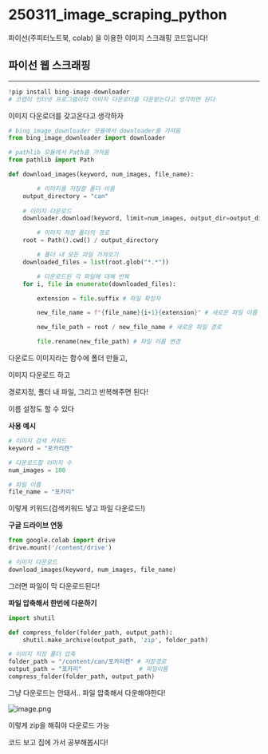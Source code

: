 # 250311_image_scraping_python
파이선(주피터노트북, colab) 을 이용한 이미지 스크래핑 코드입니다!

## 파이선 웹 스크래핑

---

```python
!pip install bing-image-downloader
# 코랩이 인터넷 프로그램이라 이미지 다운로더를 다운받는다고 생각하면 된다
```

이미지 다운로더를 갖고온다고 생각하자

```python
# bing_image_downloader 모듈에서 downloader를 가져옴
from bing_image_downloader import downloader 

# pathlib 모듈에서 Path를 가져옴
from pathlib import Path 

def download_images(keyword, num_images, file_name):

		# 이미지를 저장할 폴더 이름
    output_directory = "can" 
    
    # 이미지 다운로드
    downloader.download(keyword, limit=num_images, output_dir=output_directory, adult_filter_off=True, force_replace=False, timeout=60)

		# 이미지 저장 폴더의 경로
    root = Path().cwd() / output_directory 

		# 폴더 내 모든 파일 가져오기
    downloaded_files = list(root.glob("*.*")) 

		# 다운로드된 각 파일에 대해 반복
    for i, file in enumerate(downloaded_files): 

        extension = file.suffix # 파일 확장자

        new_file_name = f"{file_name}{i+1}{extension}" # 새로운 파일 이름

        new_file_path = root / new_file_name # 새로운 파일 경로

        file.rename(new_file_path) # 파일 이름 변경

```

다운로드 이미지라는 함수에 폴더 만들고,

이미지 다운로드 하고

경로지정, 폴더 내 파일, 그리고 반복해주면 된다!

이름 설정도 할 수 있다

**사용 예시**

```python
# 이미지 검색 키워드
keyword = "포카리캔" 

# 다운로드할 이미지 수
num_images = 100 

# 파일 이름
file_name = "포카리" 
```

이렇게 키워드(검색키워드 넣고 파일 다운로드!)

**구글 드라이브 연동**

```python
from google.colab import drive
drive.mount('/content/drive') 

# 이미지 다운로드
download_images(keyword, num_images, file_name) 
```

그러면 파일이 막 다운로드된다!

**파일 압축해서 한번에 다운하기**

```python
import shutil

def compress_folder(folder_path, output_path):
    shutil.make_archive(output_path, 'zip', folder_path)

# 이미지 저장 폴더 압축
folder_path = "/content/can/포카리캔" # 저장경로
output_path = "포카리"                # 파일이름
compress_folder(folder_path, output_path)
```

그냥 다운로드는 안돼서.. 파일 압축해서 다운해야한다!

![image.png](attachment:da0b464d-b643-4c52-a52c-83025fea2c9d:image.png)

이렇게 zip을 해줘야 다운로드 가능

코드 보고 집에 가서 공부해봅시다!
